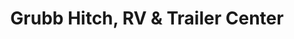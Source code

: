 ---
title: "Grubb Hitch, RV & Trailer Center"
url: /zanesville/grubb-hitch-rv-and-trailer-center/
shop: shop
---